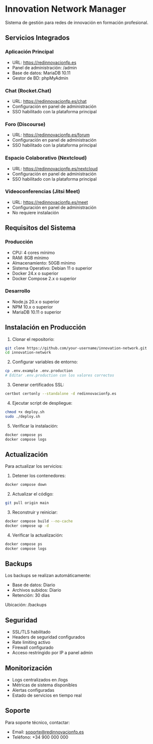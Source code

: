 # Innovation Network Manager

Sistema de gestión para redes de innovación en formación profesional.

## Servicios Integrados

### Aplicación Principal
- URL: https://redinnovacionfp.es
- Panel de administración: /admin
- Base de datos: MariaDB 10.11
- Gestor de BD: phpMyAdmin

### Chat (Rocket.Chat)
- URL: https://redinnovacionfp.es/chat
- Configuración en panel de administración
- SSO habilitado con la plataforma principal

### Foro (Discourse)
- URL: https://redinnovacionfp.es/forum
- Configuración en panel de administración
- SSO habilitado con la plataforma principal

### Espacio Colaborativo (Nextcloud)
- URL: https://redinnovacionfp.es/nextcloud
- Configuración en panel de administración
- SSO habilitado con la plataforma principal

### Videoconferencias (Jitsi Meet)
- URL: https://redinnovacionfp.es/meet
- Configuración en panel de administración
- No requiere instalación

## Requisitos del Sistema

### Producción
- CPU: 4 cores mínimo
- RAM: 8GB mínimo
- Almacenamiento: 50GB mínimo
- Sistema Operativo: Debian 11 o superior
- Docker 24.x o superior
- Docker Compose 2.x o superior

### Desarrollo
- Node.js 20.x o superior
- NPM 10.x o superior
- MariaDB 10.11 o superior

## Instalación en Producción

1. Clonar el repositorio:
```bash
git clone https://github.com/your-username/innovation-network.git
cd innovation-network
```

2. Configurar variables de entorno:
```bash
cp .env.example .env.production
# Editar .env.production con los valores correctos
```

3. Generar certificados SSL:
```bash
certbot certonly --standalone -d redinnovacionfp.es
```

4. Ejecutar script de despliegue:
```bash
chmod +x deploy.sh
sudo ./deploy.sh
```

5. Verificar la instalación:
```bash
docker compose ps
docker compose logs
```

## Actualización

Para actualizar los servicios:

1. Detener los contenedores:
```bash
docker compose down
```

2. Actualizar el código:
```bash
git pull origin main
```

3. Reconstruir y reiniciar:
```bash
docker compose build --no-cache
docker compose up -d
```

4. Verificar la actualización:
```bash
docker compose ps
docker compose logs
```

## Backups

Los backups se realizan automáticamente:
- Base de datos: Diario
- Archivos subidos: Diario
- Retención: 30 días

Ubicación: /backups

## Seguridad

- SSL/TLS habilitado
- Headers de seguridad configurados
- Rate limiting activo
- Firewall configurado
- Acceso restringido por IP a panel admin

## Monitorización

- Logs centralizados en /logs
- Métricas de sistema disponibles
- Alertas configuradas
- Estado de servicios en tiempo real

## Soporte

Para soporte técnico, contactar:
- Email: soporte@redinnovacionfp.es
- Teléfono: +34 900 000 000